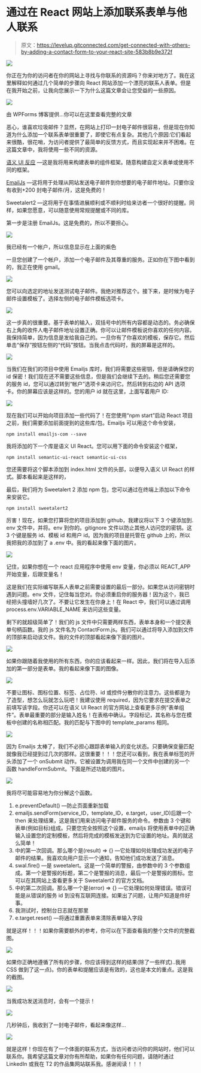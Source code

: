 # 通过在 React 网站上添加联系表单与他人联系

> 原文：<https://levelup.gitconnected.com/get-connected-with-others-by-adding-a-contact-form-to-your-react-site-583b8b9e372f>

![](img/3abde8b8f9a37d4ad4401b8a31873ee7.png)

你正在为你的访问者在你的网站上寻找与你联系的资源吗？你来对地方了。我在这里解释如何通过几个简单的步骤向 React 网站添加一个漂亮的联系人表单。但是在我开始之前，让我向您展示一下为什么这篇文章会让您受益的一些原因。

![](img/bd8dc2c7ff28d856d1383d736074797b.png)

由 WPForms 博客提供…你可以在这里查看完整的文章

恶心，谁喜欢垃圾邮件？显然，在网站上打印一封电子邮件很容易，但是现在你知道为什么添加一个联系表单很重要了，即使它有点复杂。其他几个原因:它们看起来很酷，很花哨，为访问者提供了最简单的反馈方式，而且实现起来并不困难。在这篇文章中，我将使用一些不同的资源。

[语义 UI 反应](https://react.semantic-ui.com/) —这是我将用来构建表单的组件框架。随意构建自定义表单或使用不同的框架。

[EmailJs](https://www.emailjs.com/) —这将用于处理从网站发送电子邮件到你想要的电子邮件地址。只要你没有收到+200 封电子邮件/月，这是免费的！

Sweetalert2 —这将用于在事情进展顺利或不顺利时给来访者一个很好的提醒。同样，如果您愿意，可以随意使用常规提醒或不同的库。

第一步是注册 EmailJs。这是免费的，所以不要担心。

![](img/b5e9d7d0f42355d9105949b687ae8ab2.png)

我已经有一个帐户，所以信息显示在上面的紫色

一旦您创建了一个帐户，添加一个电子邮件及其尊重的服务。正如你在下图中看到的，我正在使用 gmail。

![](img/453bbf9be44695b31e1c46060dc6f727.png)

您可以向选定的地址发送测试电子邮件。我绝对推荐这个。接下来，是时候为电子邮件设置模板了。选择左侧的电子邮件模板选项卡。

![](img/041aaaebeea39bc1ab5793c2dbb0d624.png)

这一步真的很重要。基于表单的输入，双括号中的所有内容都是动态的。务必确保右上角的收件人电子邮件地址设置正确。你可以让邮件模板说你喜欢的任何内容。我保持简单，因为信息是发给我自己的。一旦你有了你喜欢的模板，保存它。然后单击“保存”按钮左侧的“代码”按钮。当我点击代码时，我的屏幕是这样的。

![](img/1524bd07427326efc5cdb844cf09ec27.png)

当我们在我们的项目中使用 Emailjs 库时，我们将需要这些密钥，但是请确保您的 id 保密！我们现在还不需要这些信息，但是我们会继续下去的。稍后您还需要您的服务 id，您可以通过转到“帐户”选项卡来访问它。然后转到右边的 API 选项卡。你的屏幕应该是这样的。您的用户 id 就在这里，上面写着用户 ID:

![](img/cf473067356ecd803490bbd06b65fa0b.png)

现在我们可以开始向项目添加一些代码了！在您使用“npm start”启动 React 项目之前，我们需要添加前面提到的这些库/包。Emailjs 可以用这个命令安装，

```
npm install emailjs-com --save
```

我将添加的下一个库是语义 UI React。您可以用下面的命令安装这个框架，

```
npm install semantic-ui-react semantic-ui-css
```

您还需要将这个脚本添加到 index.html 文件的头部，以便导入语义 UI React 的样式。脚本看起来是这样的，

<link rel="”stylesheet”" href="”//cdn.jsdelivr.net/npm/semantic-ui@2.4.2/dist/semantic.min.css”">

最后，我们将为 Sweetalert 2 添加 npm 包，您可以通过在终端上添加以下命令来安装它。

```
npm install sweetalert2
```

厉害！现在，如果您打算将您的项目添加到 github，我建议将以下 3 个键添加到. env 文件中，并将。env 到你的。gitignore 文件以防止其他人访问您的密钥。这 3 个键是服务 id、模板 id 和用户 id。因为我的项目是托管在 github 上的，所以我把我的添加到了 a .env 中。我的看起来像下面的图片。

![](img/bf02738ab79cb03f6839dcff50d63266.png)

记住，如果你想在一个 react 应用程序中使用 env 变量，你必须以 REACT_APP 开始变量，后跟变量名！

这是我们在实际编写联系人表单之前需要设置的最后一部分。如果您从访问密钥时遇到问题。env 文件，记住每当您对。你必须重启你的服务器！因为这个，我已经把头撞墙好几次了。不要让它发生在你身上！在 React 中，我们可以通过调用 process.env.VARIABLE_NAME 来访问这些变量。

剩下的就超级简单了！我们的 js 文件中只需要两样东西，表单本身和一个提交表单句柄函数。我的 js 文件名为 ContactForm.js。我们可以通过将导入添加到文件的顶部来启动该文件。我的文件的顶部看起来像下面的图片。

![](img/5f0f22509abc2856fa6b0746dc18d173.png)

如果你跟随着我使用的所有东西，你的应该看起来一样。因此，我们将在导入后添加的第一部分是表单。我的看起来像下面的图像。

![](img/f35166016c04593d3854e52d937eb5c8.png)

不要让图标、图标位置、标签、占位符、id 或控件分散你的注意力。这些都是为了造型，想怎么玩就怎么玩吧！我建议使用 required，因为它要求在提交表单之前填写该字段。你还可以在语义 UI React 的官方网站上查看更多示例“表单组件”。表单最重要的部分是输入姓名！在表格中确认。字段标记，其名称与您在模板中创建的名称相匹配。我的匹配与下图中的 template_params 相同。

![](img/1524bd07427326efc5cdb844cf09ec27.png)

因为 Emailjs 太棒了，我们不必担心跟踪表单输入的变化状态。只要确保变量匹配就像我已经提到过几次的那样。这很重要！！！您还可以看到，我在表单标签的开头添加了一个 onSubmit 动作。它被设置为调用我在同一个文件中创建的另一个函数 handleFormSubmit。下面是所述功能的图片。

![](img/67b56e944ad9af53c459d97034e4bf8f.png)

我将尽可能容易地为你分解这个函数。

1.  e.preventDefault() —防止页面重新加载
2.  emailjs.sendForm(service_ID，template_ID，e.target，user_ID)后跟一个 then 来处理结果，这是我们用来访问电子邮件服务的命令。参数由 3 个键和表单(例如目标)组成。只要您完全按照这个设置，emailjs 将使用表单中的正确输入设置您的定制模板，然后将完成的模板发送到为它设置的地址。真的就这么简单！
3.  中的第一次回调。那么哪个是(result) => {} —它处理如何处理成功发送的电子邮件的结果。我喜欢向用户显示一个通知，告知他们成功发送了消息。
4.  swal.fire() —是 sweetalert。这是一个简单的警报，由参数中的 3 个参数组成。第一个是警报的标题，第二个是警报的消息，最后一个是警报的图标。您可以在其网站上查看更多关于 Sweetalert2 的官方文档。
5.  中的第二次回调。那么哪一个是(error) => {} —它处理如何处理错误。错误可能是从错误的服务 id 到没有互联网连接。如果出了问题，让用户知道是件好事。
6.  我测试时，控制台日志就在那里
7.  e.target.reset() —将通过重置表单来清除表单输入字段

就是这样！！！如果你需要额外的参考，你可以在下面查看我的整个文件的完整截图。

![](img/d61ea7d3ccbc5973aa1013ac6e2751e4.png)

如果你正确地遵循了所有的步骤，你应该得到这样的结果(除了一些样式)..我用 CSS 做到了这一点)。你的表单和提醒应该是有效的，这也是本文的重点。这是我的截图。

![](img/1b00b0e7c7b9b78f0629ab91617a7208.png)

当我成功发送消息时，会有一个提示！

![](img/e496ce8b92cc0093ede7a047e40d2e39.png)

几秒钟后，我收到了一封电子邮件，看起来像这样…

![](img/78350d6cd614540e5dea52dc7915d465.png)

就是这样！你现在有了一个体面的联系方式，当访问者访问你的网站时，他们可以联系你。我希望这篇文章对你有所帮助，如果你有任何问题，请随时通过 LinkedIn 或我在 T2 的作品集网站联系我。感谢阅读！！！